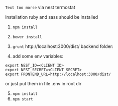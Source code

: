 `Text too morse` via nest termostat

Installation
ruby and sass should be installed

1. `npm install`
2. `bower install`
3. `grunt`
  http://localhost:3000/dist/
  backend folder:

4. add some env variables:
  ```
  export NEST_ID=<CLIENT ID>
  export NEST_SECRET=<CLIENT SECRET>
  export FRONTEND_URL=http://localhost:3000/dist/
  ```
  or just put them in file .env in root dir

5. `npm install`
6. `npm start`

